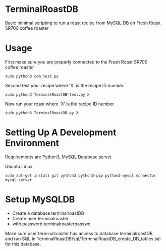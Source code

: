 # TerminalRoastDB
Basic minimal scripting to run a roast recipe from MySQL DB on Fresh Roast SR700 coffee roaster

# Usage
First make sure you are properly connected to the Fresh Roast SR700 coffee roaster

    sudo python3 com_test.py

Second test your recipe where 'X' is the recipe ID number.

    sudo python3 TerminalRoastDB-test.py X

Now run your roast where 'X' is the recipe ID number.

    sudo python3 TerminalRoastDB.py X

# Setting Up A Development Environment

Requirements are Python3, MySQL Database server.

Ubuntu Linux

    sudo apt-get install git python3 python3-pip python3-mysql.connector mysql-server 
    
    
# Setup MySQLDB

- Create a database terminalroastDB
- Create user terminalroaster
- with password terminalroasterpasswd

Make sure user terminalroaster has access to database terminalroastDB and run SQL in TerminalRoastDB/sql/TerminalRoastDB_create_DB_tables.sql for this database.

